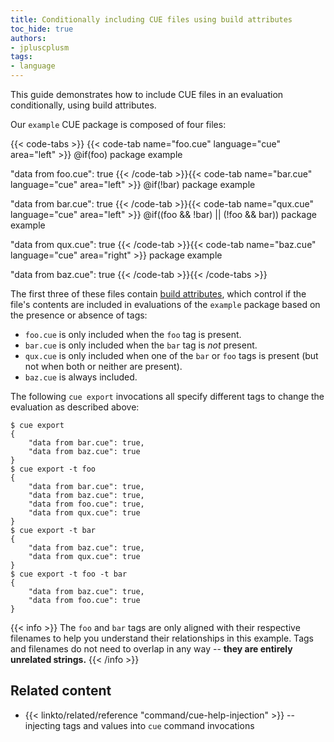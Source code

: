 ```yaml
---
title: Conditionally including CUE files using build attributes
toc_hide: true
authors:
- jpluscplusm
tags:
- language
---
```


This guide demonstrates how to include CUE files in an evaluation
conditionally, using build attributes.

Our `example` CUE package is composed of four files:

{{< code-tabs >}}
{{< code-tab name="foo.cue" language="cue" area="left" >}}
@if(foo)
package example

"data from foo.cue": true
{{< /code-tab >}}{{< code-tab name="bar.cue" language="cue" area="left" >}}
@if(!bar)
package example

"data from bar.cue": true
{{< /code-tab >}}{{< code-tab name="qux.cue" language="cue" area="left" >}}
@if((foo && !bar) || (!foo && bar))
package example

"data from qux.cue": true
{{< /code-tab >}}{{< code-tab name="baz.cue" language="cue" area="right" >}}
package example

"data from baz.cue": true
{{< /code-tab >}}{{< /code-tabs >}}

The first three of these files contain
[build attributes]({{<relref"docs/reference/command/cue-help-injection">}}),
which control if the
file's contents are included in evaluations of the `example` package based on
the presence or absence of tags:

- `foo.cue` is only included when the `foo` tag is present.
- `bar.cue` is only included when the `bar` tag is *not* present.
- `qux.cue` is only included when one of the `bar` or `foo` tags is present
  (but not when both or neither are present).
- `baz.cue` is always included.

The following `cue export` invocations all specify different tags to change the
evaluation as described above:

```text { title="TERMINAL" type="terminal" codeToCopy="Y3VlIGV4cG9ydApjdWUgZXhwb3J0IC10IGZvbwpjdWUgZXhwb3J0IC10IGJhcgpjdWUgZXhwb3J0IC10IGZvbyAtdCBiYXI=" }
$ cue export
{
    "data from bar.cue": true,
    "data from baz.cue": true
}
$ cue export -t foo
{
    "data from bar.cue": true,
    "data from baz.cue": true,
    "data from foo.cue": true,
    "data from qux.cue": true
}
$ cue export -t bar
{
    "data from baz.cue": true,
    "data from qux.cue": true
}
$ cue export -t foo -t bar
{
    "data from baz.cue": true,
    "data from foo.cue": true
}
```

{{< info >}}
The `foo` and `bar` tags are only aligned with their respective filenames to
help you understand their relationships in this example. Tags and filenames
do not need to overlap in any way --
**they are entirely unrelated strings.**
{{< /info >}}

## Related content

- {{< linkto/related/reference "command/cue-help-injection" >}}
  -- injecting tags and values into `cue` command invocations
